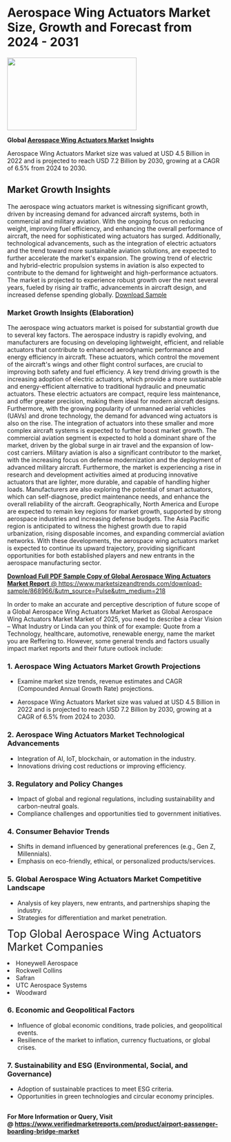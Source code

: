 <H1>Aerospace Wing Actuators Market Size, Growth and Forecast from 2024 - 2031</H1><img class="aligncenter size-medium wp-image-584254" src="https://thirdeyenews.in/wp-content/uploads/2024/09/Global-Market-Research-300x168.jpeg" alt="" width="300" height="168" /><p><strong>Global&nbsp;<a href="https://www.marketsizeandtrends.com/download-sample/868966/&amp;utm_source=Pulse&amp;utm_medium=218">Aerospace Wing Actuators Market</a> Insights</strong></p><p>Aerospace Wing Actuators Market size was valued at USD 4.5 Billion in 2022 and is projected to reach USD 7.2 Billion by 2030, growing at a CAGR of 6.5% from 2024 to 2030.</p><p><h2>Market Growth Insights</h2> The aerospace wing actuators market is witnessing significant growth, driven by increasing demand for advanced aircraft systems, both in commercial and military aviation. With the ongoing focus on reducing weight, improving fuel efficiency, and enhancing the overall performance of aircraft, the need for sophisticated wing actuators has surged. Additionally, technological advancements, such as the integration of electric actuators and the trend toward more sustainable aviation solutions, are expected to further accelerate the market's expansion. The growing trend of electric and hybrid-electric propulsion systems in aviation is also expected to contribute to the demand for lightweight and high-performance actuators. The market is projected to experience robust growth over the next several years, fueled by rising air traffic, advancements in aircraft design, and increased defense spending globally. <a href="#">Download Sample</a> <h3>Market Growth Insights (Elaboration)</h3> The aerospace wing actuators market is poised for substantial growth due to several key factors. The aerospace industry is rapidly evolving, and manufacturers are focusing on developing lightweight, efficient, and reliable actuators that contribute to enhanced aerodynamic performance and energy efficiency in aircraft. These actuators, which control the movement of the aircraft's wings and other flight control surfaces, are crucial to improving both safety and fuel efficiency. A key trend driving growth is the increasing adoption of electric actuators, which provide a more sustainable and energy-efficient alternative to traditional hydraulic and pneumatic actuators. These electric actuators are compact, require less maintenance, and offer greater precision, making them ideal for modern aircraft designs. Furthermore, with the growing popularity of unmanned aerial vehicles (UAVs) and drone technology, the demand for advanced wing actuators is also on the rise. The integration of actuators into these smaller and more complex aircraft systems is expected to further boost market growth. The commercial aviation segment is expected to hold a dominant share of the market, driven by the global surge in air travel and the expansion of low-cost carriers. Military aviation is also a significant contributor to the market, with the increasing focus on defense modernization and the deployment of advanced military aircraft. Furthermore, the market is experiencing a rise in research and development activities aimed at producing innovative actuators that are lighter, more durable, and capable of handling higher loads. Manufacturers are also exploring the potential of smart actuators, which can self-diagnose, predict maintenance needs, and enhance the overall reliability of the aircraft. Geographically, North America and Europe are expected to remain key regions for market growth, supported by strong aerospace industries and increasing defense budgets. The Asia Pacific region is anticipated to witness the highest growth due to rapid urbanization, rising disposable incomes, and expanding commercial aviation networks. With these developments, the aerospace wing actuators market is expected to continue its upward trajectory, providing significant opportunities for both established players and new entrants in the aerospace manufacturing sector. <a href="#"></p><p><span class=""><strong>Download Full PDF Sample Copy of Global Aerospace Wing Actuators Market Report</strong> @ <a href="https://www.marketsizeandtrends.com/download-sample/868966/&amp;utm_source=Pulse&amp;utm_medium=218" target="_blank">https://www.marketsizeandtrends.com/download-sample/868966/&amp;utm_source=Pulse&amp;utm_medium=218</a></span></p><p>In order to make an accurate and perceptive description of future scope of a Global&nbsp;Aerospace Wing Actuators Market Market as Global&nbsp;Aerospace Wing Actuators Market Market of 2025, you need to describe a clear Vision &ndash; What Industry or Linda can you think of for example: Quote from a Technology, healthcare, automotive, renewable energy, name the market you are Reffering to. However, some general trends and factors usually impact market reports and their future outlook include:</p><h3>1.&nbsp;<strong>Aerospace Wing Actuators Market Growth Projections</strong></h3><ul><li>Examine market size trends, revenue estimates and CAGR (Compounded Annual Growth Rate) projections.</li><li><p>Aerospace Wing Actuators Market size was valued at USD 4.5 Billion in 2022 and is projected to reach USD 7.2 Billion by 2030, growing at a CAGR of 6.5% from 2024 to 2030.</p></li></ul><h3>2.&nbsp;<strong>Aerospace Wing Actuators Market Technological Advancements</strong></h3><ul><li>Integration of AI, IoT, blockchain, or automation in the industry.</li><li>Innovations driving cost reductions or improving efficiency.</li></ul><h3>3.&nbsp;<strong>Regulatory and Policy Changes</strong></h3><ul><li>Impact of global and regional regulations, including sustainability and carbon-neutral goals.</li><li>Compliance challenges and opportunities tied to government initiatives.</li></ul><h3>4.&nbsp;<strong>Consumer Behavior Trends</strong></h3><ul><li>Shifts in demand influenced by generational preferences (e.g., Gen Z, Millennials).</li><li>Emphasis on eco-friendly, ethical, or personalized products/services.</li></ul><h3>5.&nbsp;<strong>Global Aerospace Wing Actuators Market Competitive Landscape</strong></h3><ul><li>Analysis of key players, new entrants, and partnerships shaping the industry.</li><li>Strategies for differentiation and market penetration.</li></ul><p data-pm-slice="1 1 []"><span style="color: inherit; font-family: inherit; font-size: 25px;">Top Global Aerospace Wing Actuators Market Companies</span></p><div class="" data-test-id=""><p><li>Honeywell Aerospace</li><li> Rockwell Collins</li><li> Safran</li><li> UTC Aerospace Systems</li><li> Woodward</li></p></div><h3>6.&nbsp;<strong>Economic and Geopolitical Factors</strong></h3><ul><li>Influence of global economic conditions, trade policies, and geopolitical events.</li><li>Resilience of the market to inflation, currency fluctuations, or global crises.</li></ul><h3>7.&nbsp;<strong>Sustainability and ESG (Environmental, Social, and Governance)</strong></h3><ul><li>Adoption of sustainable practices to meet ESG criteria.</li><li>Opportunities in green technologies and circular economy principles.</li></ul><h2><strong style="font-size: 14px;">For More Information or Query, Visit @&nbsp;</strong><a style="background-color: #ffffff; font-size: 14px;" href="https://www.marketsizeandtrends.com/report/aerospace-wing-actuators-market/" target="_blank">https://www.verifiedmarketreports.com/product/airport-passenger-boarding-bridge-market</a></h2>
